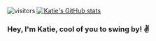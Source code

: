 ![visitors](https://visitor-badge.glitch.me/badge?page_id=punnypenguins.punnypenguins&left_color=MediumVioletRed&right_color=MediumSlateBlue) [![Katie's GitHub stats](https://github-readme-stats.vercel.app/api?username=punnypenguins&show_icons=true&theme=gruvbox)](https://github.com/punnypenguins/github-readme-stats)


### Hey, I'm Katie, cool of you to swing by! :v:

